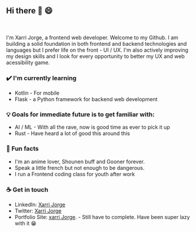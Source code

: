 ## Hi there :wave: :smile:
<br>
<br>
I'm Xarri Jorge, a frontend web developer. Welcome to my Github. I am building a solid foundation in both frontend and backend technologies and languages but I prefer life on the front - UI / UX. I'm also actively improving my design skills and I look for every opportunity to better my UX  and web acessibility game.


### ✔️ I'm currently learning
- Kotlin - For mobile
- Flask - a Python framework for backend web development

<!-- ### 👩‍💻 I'm working on
- Building projects to develop the skills learned from Tech above  -->

### 💡 Goals for immediate future is to get familiar with:
- AI / ML - With all the rave, now is good time as ever to pick it up
- Rust - Have heard a lot of good this around this

### 🌴 Fun facts
- I'm an anime lover, Shounen buff and Gooner forever. 
- Speak a little french but not enough to be dangerous.
- I run a Frontend coding class for youth after work

### ☕ Get in touch
- LinkedIn: <a href = "https://www.linkedin.com/in/xarrijorge/">Xarri Jorge</a>
- Twitter: <a href = "https://twitter.com/xarrijorge">Xarri Jorge</a>
- Portfolio Site: <a href = "https://xarrijorge.netlify.app">xarri Jorge</a>. - Still have to complete. Have been super lazy with it 😁
<br>
<br>
